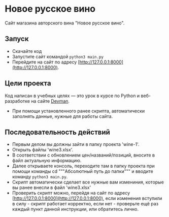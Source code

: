 # Новое русское вино

Сайт магазина авторского вина "Новое русское вино".

## Запуск

- Скачайте код
- Запустите сайт командой ```python3 main.py```
- Перейдите на сайт по адресу [http://127.0.0.1:8000](http://127.0.0.1:8000).

## Цели проекта

Код написан в учебных целях — это урок в курсе по Python и веб-разработке на сайте [Devman](https://dvmn.org).
- При помощи установленного ранее скрипта, автоматически заполнять данные, нужные для работы сайта.

## Последовательность действий

- Первым делом вы должны зайти в папку проекта 'wine-1'.
- Открыть файлы 'wine3.xlsx'.
- В соответствии с обновлением цен/названий/позиций, вносите в файл актуальную информацию.
- Далее открываете консоль, переходите там в папку проекта при помощи команды cd """Абсолютный путь до папки""" 
и вводите команду ```python3 main.py```.
- Скрипт автоматически сделает все нужные вам измениния, которые вы ранее внесли в файл 'wine3.xlsx'
- Проверить скрипт можно, перейдя на сайт по адресу [http://127.0.0.1:8000](http://127.0.0.1:8000), если изменения
вступили в силу - скрипт работает корректно, если нет - проверьте ещё раз каждый пункт данной инструкции, или обратитесь
лично.

